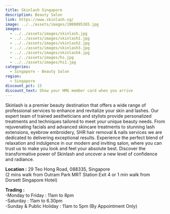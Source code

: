 ```yaml
---
title: Skinlash Singapore
description: Beauty Salon
link: https://www.skinlash.sg/
image: ../../assets/images/1000095265.jpg
images:
  - ../../assets/images/skinlash.jpg
  - ../../assets/images/skinlash1.jpg
  - ../../assets/images/skinlash2.jpg
  - ../../assets/images/skinlash3.jpg
  - ../../assets/images/skinlash4.jpg
  - ../../assets/images/hs.jpg
  - ../../assets/images/hs1.jpg
categories:
  - Singapore - Beauty Salon
region:
  - Singapore
discount_pct: 15
discount_text: Show your HMG member card when you arrive
---
```


Skinlash is a premier beauty destination that offers a wide range of professional services to enhance and revitalize your skin and lashes. Our expert team of trained aestheticians and stylists provide personalized treatments and techniques tailored to meet your unique beauty needs. From rejuvenating facials and advanced skincare treatments to stunning lash extensions, eyebrow embroidery, SHR hair removal & nails services we are dedicated to delivering exceptional results. Experience the perfect blend of relaxation and indulgence in our modern and inviting salon, where you can trust us to make you look and feel your absolute best. Discover the transformative power of Skinlash and uncover a new level of confidence and radiance.

**Location :** 29 Teo Hong Road, 088335, Singapore\
(2 mins walk from Outram Park MRT Station Exit 4 or 1 min walk from Dorsett Singapore Hotel)

**Trading :**\
-Monday to Friday : 11am to 8pm\
-Saturday : 11am to 6.30pm\
-Sunday & Public Holiday : 11am to 5pm (By Appointment Only)
